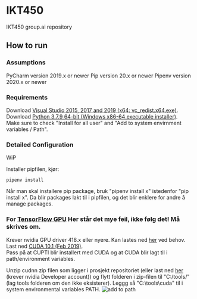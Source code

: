 # IKT450
IKT450 group.ai repository


## How to run
### Assumptions
PyCharm version 2019.x or newer
Pip version 20.x or newer
Pipenv version 2020.x or newer

### Requirements
Download [Visual Studio 2015, 2017 and 2019 (x64: vc_redist.x64.exe)](https://support.microsoft.com/en-us/help/2977003/the-latest-supported-visual-c-downloads). \
Download [Python 3.7.9 64-bit (Windows x86-64 executable installer)](https://www.python.org/downloads/release/python-379/). \
Make sure to check "Install for all user" and "Add to system envirnment variables / Path".

### Detailed Configuration
WiP

Installer pipfilen, kjør:
```
pipenv install
```
Når man skal installere pip package, bruk "pipenv install x" istedenfor "pip install x". Da blir packages lakt til i pipfilen, og det blir enklere for andre å manage packages.

### For [TensorFlow GPU](https://www.tensorflow.org/install/gpu) Her står det mye feil, ikke følg det! Må skrives om.
Krever nvidia GPU driver 418.x eller nyere. Kan lastes ned [her](https://www.nvidia.com/drivers) ved behov. \
Last ned [CUDA 10.1 (Feb 2019)](https://developer.nvidia.com/cuda-10.1-download-archive-base?target_os=Windows&target_arch=x86_64&target_version=10&target_type=exelocal). \
Pass på at CUPTI blir installert med CUDA og at CUDA blir lagt til i path/environment variables.

Unzip cudnn zip filen som ligger i prosjekt repositoriet (eller last ned [her](https://developer.nvidia.com/cudnn) (krever nvidia Developer account)) og flytt folderen i zip-filen til "C:/tools/" (lag tools folderen om den ikke eksisterer). Leggg så "C:\tools\cuda" til i system environmental variables PATH.
![add to path](https://i.imgur.com/nZwD49X.png)